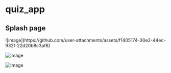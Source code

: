 # quiz_app
<h2>Splash page</h2>
![image](https://github.com/user-attachments/assets/f1405174-30e2-44ec-932f-22d20b8c3af6)

![image](https://github.com/user-attachments/assets/c54bb6c4-6cc5-4415-a8d5-f4466e6ee368)

![image](https://github.com/user-attachments/assets/f158c689-7def-4316-ba29-f42a9a190ca9)


